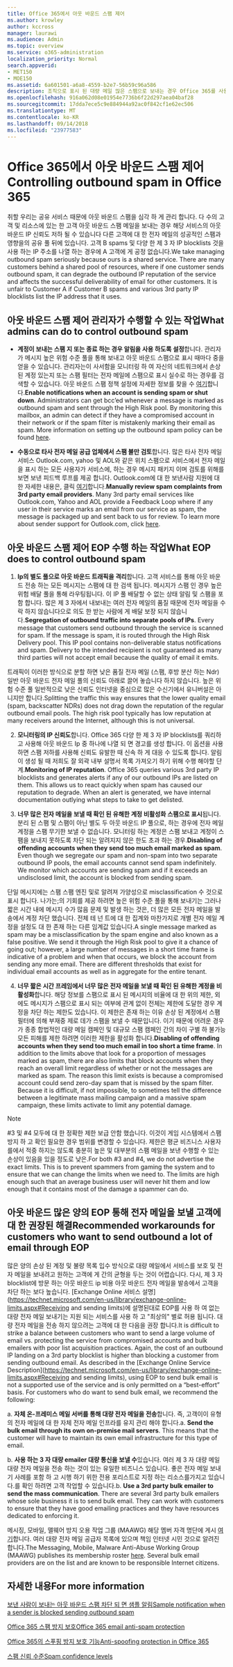 ```yaml
---
title: Office 365에서 아웃 바운드 스팸 제어
ms.author: krowley
author: kccross
manager: laurawi
ms.audience: Admin
ms.topic: overview
ms.service: o365-administration
localization_priority: Normal
search.appverid:
- MET150
- MOE150
ms.assetid: 6a601501-a6a8-4559-b2e7-56b59c96a586
description: 조직으로 표시 된 대량 메일 많은 스팸으로 보내는 경우 Office 365를 사용한 전자 메일을 보내지 못하도록 차단 될 수 있습니다. 이 문제가 발생 하는 이유 및 그에 대 한 수행할 수 있는 작업에 대 한 자세한 내용은이 문서를 읽어보십시오.
ms.openlocfilehash: 916a062d08e01954e7736b6f22d297aea04baf28
ms.sourcegitcommit: 17dda7ece5c9e884944a92ac0f842cf1e62ec506
ms.translationtype: MT
ms.contentlocale: ko-KR
ms.lasthandoff: 09/14/2018
ms.locfileid: "23977583"
---
```

# <a name="controlling-outbound-spam-in-office-365"></a><span data-ttu-id="fd37b-104">Office 365에서 아웃 바운드 스팸 제어</span><span class="sxs-lookup"><span data-stu-id="fd37b-104">Controlling outbound spam in Office 365</span></span>

<span data-ttu-id="fd37b-p102">취할 우리는 공유 서비스 때문에 아웃 바운드 스팸을 심각 하 게 관리 합니다.  다 수의 고객 및 리소스에 있는 한 고객 아웃 바운드 스팸 메일을 보내는 경우 해당 서비스의 아웃 바운드 IP 신뢰도 저하 될 수 있습니다 다른 고객에 대 한 전자 메일의 성공적인 스팸과 영향을의 공유 풀 뒤에 있습니다. 고객 B spams 및 다양 한 제 3 자 IP blocklists 것을 사용 하는 IP 주소를 나열 하는 경우에 A 고객에 게 공정 없습니다.</span><span class="sxs-lookup"><span data-stu-id="fd37b-p102">We take managing outbound spam seriously because ours is a shared service.  There are many customers behind a shared pool of resources, where if one customer sends outbound spam, it can degrade the outbound IP reputation of the service and affects the successful deliverability of email for other customers. It is unfair to Customer A if Customer B spams and various 3rd party IP blocklists list the IP address that it uses.</span></span>

## <a name="what-admins-can-do-to-control-outbound-spam"></a><span data-ttu-id="fd37b-108">아웃 바운드 스팸 제어 관리자가 수행할 수 있는 작업</span><span class="sxs-lookup"><span data-stu-id="fd37b-108">What admins can do to control outbound spam</span></span>

- <span data-ttu-id="fd37b-p103">**계정이 보내는 스팸 지 또는 종료 하는 경우 알림을 사용 하도록 설정**합니다. 관리자가 메시지 높은 위험 수준 풀을 통해 보내고 아웃 바운드 스팸으로 표시 때마다 중을 얻을 수 있습니다. 관리자는이 사서함을 모니터링 하 여 자신의 네트워크에서 손상 된 계정 있는지 또는 스팸 필터는 전자 메일에 스팸으로 표시 실수로 하는 경우를 검색할 수 있습니다.  아웃 바운드 스팸 정책 설정에 자세한 정보를 찾을 수 [여기](configure-the-outbound-spam-policy.md)합니다.</span><span class="sxs-lookup"><span data-stu-id="fd37b-p103">**Enable notifications when an account is sending spam or shut down**. Administrators can get bcc’ed whenever a message is marked as outbound spam and sent through the High Risk pool. By monitoring this mailbox, an admin can detect if they have a compromised account in their network or if the spam filter is mistakenly marking their email as spam.  More information on setting up the outbound spam policy can be found [here](configure-the-outbound-spam-policy.md).</span></span>
 
- <span data-ttu-id="fd37b-p104">**수동으로 타사 전자 메일 공급 업체에서 스팸 불만 검토**합니다. 많은 타사 전자 메일 서비스 Outlook.com, yahoo 및 AOL와 같은 위치 스팸으로 서비스에서 전자 메일을 표시 하는 모든 사용자가 서비스에, 하는 경우 메시지 패키지 이며 검토를 위해를 보면 보낸 피드백 루프를 제공 합니다. Outlook.com에 대 한 보낸사람 지원에 대 한 자세한 내용은, 클릭 [여기](https://sendersupport.olc.protection.outlook.com/pm/services.aspx)합니다.</span><span class="sxs-lookup"><span data-stu-id="fd37b-p104">**Manually review spam complaints from 3rd party email providers**. Many 3rd party email services like Outlook.com, Yahoo and AOL provide a Feedback Loop where if any user in their service marks an email from our service as spam, the message is packaged up and sent back to us for review. To learn more about sender support for Outlook.com, click [here](https://sendersupport.olc.protection.outlook.com/pm/services.aspx).</span></span>

## <a name="what-eop-does-to-control-outbound-spam"></a><span data-ttu-id="fd37b-116">아웃 바운드 스팸 제어 EOP 수행 하는 작업</span><span class="sxs-lookup"><span data-stu-id="fd37b-116">What EOP does to control outbound spam</span></span> 

1. <span data-ttu-id="fd37b-p105">**Ip의 별도 풀으로 아웃 바운드 트래픽을 격리**합니다. 고객 서비스를 통해 아웃 바운드 전송 하는 모든 메시지는 스팸에 대 한 검색 됩니다. 메시지가 스팸 인 경우 높은 위험 배달 풀을 통해 라우팅됩니다. 이 IP 풀 배달할 수 없는 상태 알림 및 스팸을 포함 합니다. 많은 제 3 자에서 내보내는 여러 전자 메일의 품질 때문에 전자 메일을 수락 하지 않습니다으로 의도 한 받는 사람에 게 배달 보장 되지 않습니다.</span><span class="sxs-lookup"><span data-stu-id="fd37b-p105">**Segregation of outbound traffic into separate pools of IPs**. Every message that customers send outbound through the service is scanned for spam. If the message is spam, it is routed through the High Risk Delivery pool. This IP pool contains non-deliverable status notifications and spam. Delivery to the intended recipient is not guaranteed as many third parties will not accept email because the quality of email it emits.</span></span>

<span data-ttu-id="fd37b-p106">트래픽이 이러한 방식으로 분할 하면 낮은 품질 전자 메일 (스팸, 후방 분산 하는 Ndr) 일반 아웃 바운드 전자 메일 풀의 신뢰도 아래로 끌어 놓습니다 하지 않습니다. 높은 위험 수준 풀 일반적으로 낮은 신뢰도 인터넷을 중심으로 많은 수신기에서 유니버설은 아니지만 합니다.</span><span class="sxs-lookup"><span data-stu-id="fd37b-p106">Splitting the traffic this way ensures that the lower quality email (spam, backscatter NDRs) does not drag down the reputation of the regular outbound email pools. The high risk pool typically has low reputation at many receivers around the Internet, although this is not universal.</span></span> 

2. <span data-ttu-id="fd37b-p107">**모니터링의 IP 신뢰도**합니다. Office 365 다양 한 제 3 자 IP blocklists를 쿼리하고 사용해 아웃 바운드 Ip 중 하나에 나열 되 면 경고를 생성 합니다. 이 옵션을 사용 하면 스팸 저하를 사용해 신뢰도 유발한 때 신속 하 게 대응 수 있도록 합니다. 알림이 생성 될 때 저희도 잘 외곽 내부 설명서 목록 가져오기 하기 위해 수행 해야할 단계.</span><span class="sxs-lookup"><span data-stu-id="fd37b-p107">**Monitoring of IP reputation**. Office 365 queries various 3rd party IP blocklists and generates alerts if any of our outbound IPs are listed on them. This allows us to react quickly when spam has caused our reputation to degrade. When an alert is generated, we have internal documentation outlying what steps to take to get delisted.</span></span> 

3. <span data-ttu-id="fd37b-p108">**너무 많은 전자 메일을 보낼 때 확인 된 유해한 계정 비활성화 스팸으로 표시**됩니다. 분리 된 스팸 및 스팸이 아닌 별도 두 아웃 바운드 IP 풀으로, 하는 경우에 전자 메일 계정을 스팸 무기한 보낼 수 없습니다. 모니터링 하는 계정은 스팸 보내고 계정이 스팸을 보내지 못하도록 차단 되는 알려지지 않은 한도 초과 하는 경우.</span><span class="sxs-lookup"><span data-stu-id="fd37b-p108">**Disabling of offending accounts when they send too much email marked as spam**. Even though we segregate our spam and non-spam into two separate outbound IP pools,  the email accounts cannot send spam indefinitely. We monitor which accounts are sending spam and if it exceeds an undisclosed limit, the account is blocked from sending spam.</span></span>

<span data-ttu-id="fd37b-p109">단일 메시지에는 스팸 스팸 엔진 및로 알려져 가양성으로 misclassification 수 것으로 표시 합니다. 나가는;의 기회를 제공 하려면 높은 위험 수준 풀을 통해 보내기는 그러나 짧은 시간 내에 메시지 수가 많음 문제 및 발생 하는 것은, 더 많은 모든 전자 메일을 발송에서 계정 차단 했습니다. 전체 테 넌 트에 대 한 집계와 마찬가지로 개별 전자 메일 계정을 설정도 대 한 존재 하는 다른 임계값 있습니다.</span><span class="sxs-lookup"><span data-stu-id="fd37b-p109">A single message marked as spam may be a misclassification by the spam engine and also known as a false positive. We send it through the High Risk pool to give it a chance of going out; however, a large number of messages in a short time frame is indicative of a problem and when that occurs, we block the account from sending any more email. There are different thresholds that exist for individual email accounts as well as in aggregate for the entire tenant.</span></span>

4. <span data-ttu-id="fd37b-p110">**너무 짧은 시간 프레임에서 너무 많은 전자 메일을 보낼 때 확인 된 유해한 계정을 비활성화**합니다. 해당 정보를 스팸으로 표시 된 메시지의 비율에 대 한 위의 제한, 외에도 메시지가 스팸으로 표시 되는 여부에 관계 없이 전체는 제한에 도달한 경우 계정을 차단 하는 제한도 있습니다. 이 제한은 존재 하는 이유 손상 된 계정에서 스팸 필터에 의해 부재중 제로 데가 스팸을 보낼 수 때문입니다. 이기 때문에 어려운 경우가 종종 합법적인 대량 메일 캠페인 및 대규모 스팸 캠페인 간의 차이 구별 하 불가능 모든 피해를 제한 하려면 이러한 제한을 활성화 합니다.</span><span class="sxs-lookup"><span data-stu-id="fd37b-p110">**Disabling of offending accounts when they send too much email in too short a time frame**. In addition to the limits above that look for a proportion of messages marked as spam, there are also limits that block accounts when they reach an overall limit regardless of whether or not the messages are marked as spam. The reason this limit exists is because a compromised account could send zero-day spam that is missed by the spam filter. Because it is difficult, if not impossible, to sometimes tell the difference between a legitimate mass mailing campaign and a massive spam campaign, these limits activate to limit any potential damage.</span></span>

> [!NOTE]
> <span data-ttu-id="fd37b-p111">#3 및 #4 모두에 대 한 정확한 제한 보급 안함 했습니다.  이것이 게임 시스템에서 스팸 방지 하 고 확인 필요한 경우 범위를 변경할 수 있습니다. 제한은 평균 비즈니스 사용자를에서 적중 하지는 않도록 충분히 높은 및 대부분의 스팸 메일을 보낸 수행할 수 있는 손상이 있음을 있을 정도로 낮은.</span><span class="sxs-lookup"><span data-stu-id="fd37b-p111">For both #3 and #4, we do not advertise the exact limits.  This is to prevent spammers from gaming the system and to ensure that we can change the limits when we need to. The limits are high enough such that an average business user will never hit them and low enough that it contains most of the damage a spammer can do.</span></span> 

## <a name="recommended-workarounds-for-customers-who-want-to-send-outbound-a-lot-of-email-through-eop"></a><span data-ttu-id="fd37b-141">아웃 바운드 많은 양의 EOP 통해 전자 메일을 보낼 고객에 대 한 권장된 해결</span><span class="sxs-lookup"><span data-stu-id="fd37b-141">Recommended workarounds for customers who want to send outbound a lot of email through EOP</span></span>

<span data-ttu-id="fd37b-p112">많은 양의 손상 된 계정 및 불량 목록 입수 방식으로 대량 메일에서 서비스를 보호 및 전자 메일을 보내려고 원하는 고객에 게 간의 균형을 두는 것이 어렵습니다. 다시, 제 3 자 blocklist에 방문 하는 아웃 바운드 ip 비용 아웃 바운드 전자 메일을 발송에서 고객을 차단 하는 보다 높습니다. [Exchange Online 서비스 설명](https://technet.microsoft.com/en-us/library/exchange-online-limits.aspx#Receiving and sending limits)에 설명된대로 EOP를 사용 하 여 없는 대량 전자 메일 보내기는 지원 되는 서비스를 사용 하 고 "최상의" 별로 허용 됩니다. 대량 전자 메일을 전송 하지 않으려는 고객에 대 한 다음을 권장 합니다.</span><span class="sxs-lookup"><span data-stu-id="fd37b-p112">It is difficult to strike a balance between customers who want to send a large volume of email vs. protecting the service from compromised accounts and bulk emailers with poor list acquisition practices. Again, the cost of an outbound IP landing on a 3rd party blocklist is higher than blocking a customer from sending outbound email. As described in the [Exchange Online Service Description](https://technet.microsoft.com/en-us/library/exchange-online-limits.aspx#Receiving and sending limits), using EOP to send bulk email is not a supported use of the service and is only permitted on a “best-effort” basis. For customers who do want to send bulk email, we recommend the following:</span></span>

<span data-ttu-id="fd37b-p113">a. **자체 온-프레미스 메일 서버를 통해 대량 전자 메일을 전송**합니다. 즉, 고객이이 유형의 전자 메일에 대 한 자체 전자 메일 인프라를 유지 관리 해야 합니다.</span><span class="sxs-lookup"><span data-stu-id="fd37b-p113">a. **Send the bulk email through its own on-premise mail servers**. This means that the customer will have to maintain its own email infrastructure for this type of email.</span></span>

<span data-ttu-id="fd37b-p114">b. **사용 하는 3 자 대량 emailer 대량 통신을 보낼 수**있습니다. 여러 제 3 자 대량 메일 대량 전자 메일을 전송 하는 것이 있는 유일한 비즈니스 있습니다. 좋은 전자 메일 보내기 사례를 포함 하 고 시행 하기 위한 전용 포리스트로 지정 하는 리소스를가지고 있습니다.를 확인 하려면 고객 작업할 수 있습니다.</span><span class="sxs-lookup"><span data-stu-id="fd37b-p114">b. **Use a 3rd party bulk emailer to send the mass communication**. There are several 3rd party bulk emailers whose sole business it is to send bulk email. They can work with customers to ensure that they have good emailing practices and they have resources dedicated to enforcing it.</span></span> 

<span data-ttu-id="fd37b-p115">메시징, 모바일, 맬웨어 방지 오용 작업 그룹 (MAAWG) 해당 멤버 자격 명단에 게시 [여기](http://www.maawg.org/about/roster)합니다. 여러 대량 전자 메일 공급자 목록에 있으며 책임 인터넷 시민 것으로 알려진 합니다.</span><span class="sxs-lookup"><span data-stu-id="fd37b-p115">The Messaging, Mobile, Malware Anti-Abuse Working Group (MAAWG) publishes its membership roster [here](http://www.maawg.org/about/roster). Several bulk email providers are on the list and are known to be responsible Internet citizens.</span></span> 
  
## <a name="for-more-information"></a><span data-ttu-id="fd37b-155">자세한 내용</span><span class="sxs-lookup"><span data-stu-id="fd37b-155">For more information</span></span>

[<span data-ttu-id="fd37b-156">보낸 사람이 보내는 아웃 바운드 스팸 차단 되 면 샘플 알림</span><span class="sxs-lookup"><span data-stu-id="fd37b-156">Sample notification when a sender is blocked sending outbound spam</span></span>](sample-notification-when-a-sender-is-blocked-sending-outbound-spam.md)

[<span data-ttu-id="fd37b-157">Office 365 스팸 방지 보호</span><span class="sxs-lookup"><span data-stu-id="fd37b-157">Office 365 email anti-spam protection</span></span>](anti-spam-protection.md)

[<span data-ttu-id="fd37b-158">Office 365의 스푸핑 방지 보호 기능</span><span class="sxs-lookup"><span data-stu-id="fd37b-158">Anti-spoofing protection in Office 365</span></span>](anti-spoofing-protection.md)

[<span data-ttu-id="fd37b-159">스팸 신뢰 수준</span><span class="sxs-lookup"><span data-stu-id="fd37b-159">Spam confidence levels</span></span>](spam-confidence-levels.md)
